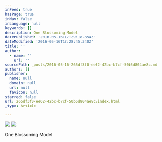```yaml
---
inFeed: true
hasPage: true
inNav: false
inLanguage: null
keywords: []
description: One Blossoming Model
datePublished: '2016-05-16T17:29:18.854Z'
dateModified: '2016-05-16T17:28:45.340Z'
title: ''
author:
  - name: ''
    url: ''
sourcePath: _posts/2016-05-16-265df3f0-ee62-42bc-b7cf-50b5d804ae8c.md
authors: []
publisher:
  name: null
  domain: null
  url: null
  favicon: null
starred: false
url: 265df3f0-ee62-42bc-b7cf-50b5d804ae8c/index.html
_type: Article

---
```

![](https://the-grid-user-content.s3-us-west-2.amazonaws.com/b1558814-63e5-4de9-bf40-d0324f04e18b.png)
![](https://the-grid-user-content.s3-us-west-2.amazonaws.com/14b14aee-a67b-4e49-b0cf-e9ab35911a89.png)

One Blossoming Model